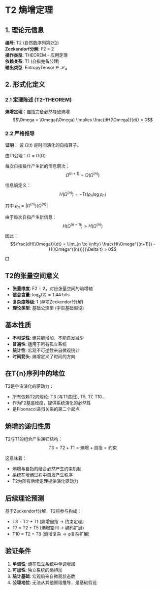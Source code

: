 # T2 熵增定理

## 1. 理论元信息
**编号**: T2 (自然数序列第2位)  
**Zeckendorf分解**: F2 = 2  
**操作类型**: THEOREM - 应用定理  
**依赖关系**: T1 (自指完备公理)  
**输出类型**: EntropyTensor ∈ ℋ₂

## 2. 形式化定义

### 2.1 定理陈述 (T2-THEOREM)
**熵增定理**：自指完备必然导致熵增
$$\Omega = \Omega(\Omega) \implies \frac{dH(\Omega)}{dt} > 0$$

### 2.2 严格推导
**证明**：
设 $\Omega(t)$ 是时间演化的自指算子。

由T1公理：$\Omega = \Omega(\Omega)$

每次自指操作产生新的信息层次：
$$\Omega^{(n+1)} = \Omega(\Omega^{(n)})$$

信息熵定义：
$$H(\Omega^{(n)}) = -\text{Tr}(\rho_n \log \rho_n)$$

其中 $\rho_n = |\Omega^{(n)}\rangle\langle\Omega^{(n)}|$

由于每次自指产生新信息：
$$H(\Omega^{(n+1)}) > H(\Omega^{(n)})$$

因此：
$$\frac{dH(\Omega)}{dt} = \lim_{n \to \infty} \frac{H(\Omega^{(n+1)}) - H(\Omega^{(n)})}{\Delta t} > 0$$

□

## T2的张量空间意义
- **张量维度**: F2 = 2，对应张量空间的熵增轴
- **信息含量**: $\log_\phi(2) \approx 1.44$ bits
- **复杂度等级**: 1 (单项Zeckendorf分解)
- **理论类型**: 基础公理型 (宇宙基础假设)

## 基本性质
- **不可逆性**: 熵只能增加，不能自发减少
- **普遍性**: 适用于所有孤立系统
- **统计性**: 宏观不可逆性来自微观统计
- **时间箭头**: 熵增定义了时间的方向

## 在T{n}序列中的地位
T2是宇宙演化的驱动力：
- 所有依赖T2的理论: T3 (与T1递归), T5, T7, T10...
- 作为F2基底维度，提供系统演化的必然性
- 是Fibonacci递归关系的第二个起点

## 熵增的递归性质
T2与T1的组合产生递归结构：
$$T3 = T2 + T1 = \text{熵增} + \text{自指} = \text{约束}$$

这意味着：
- 熵增与自指的结合必然产生约束机制
- 系统在增熵过程中自发产生秩序
- T2为所有后续定理提供演化驱动力

## 后续理论预测
基于Zeckendorf分解，T2将参与构成：
- T3 = T2 + T1 (熵增自指 → 约束定理)
- T7 = T2 + T5 (熵增空间 → 编码扩展)
- T10 = T2 + T8 (熵增复杂 → φ复杂扩展)

## 验证条件
1. **单调性**: 熵在孤立系统中单调增加
2. **可加性**: 独立系统的熵相加
3. **统计基础**: 宏观熵来自微观状态数
4. **公理地位**: 无法从其他原理推导，是基础假设